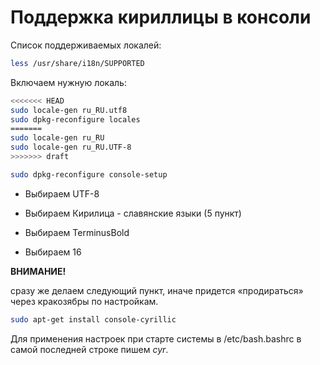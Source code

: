 # Поддержка кириллицы в консоли

Список поддерживаемых локалей:  
```bash  
less /usr/share/i18n/SUPPORTED  
```  
Включаем нужную локаль:  
```bash  
<<<<<<< HEAD
sudo locale-gen ru_RU.utf8  
sudo dpkg-reconfigure locales  
=======
sudo locale-gen ru_RU  
sudo locale-gen ru_RU.UTF-8  
>>>>>>> draft
```

```bash  
sudo dpkg-reconfigure console-setup  
```

   * Выбираем UTF-8

   * Выбираем Кирилица - славянские языки (5 пункт)

   * Выбираем TerminusBold

   * Выбираем 16


**ВНИМАНИЕ!**

сразу же делаем следующий пункт, иначе придется «продираться» через кракозябры по настройкам.  
```bash  
sudo apt-get install console-cyrillic  
```

Для применения настроек при старте системы в /etc/bash.bashrc в самой последней строке пишем _cyr_.
